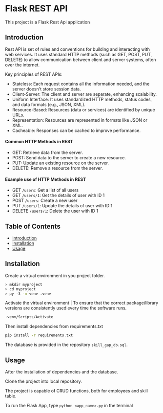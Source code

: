 # Flask REST API
This project is a Flask Rest Api application 

## Introduction
Rest API is  set of rules and conventions for building and interacting with web services. It uses standard HTTP methods (such as GET, POST, PUT, DELETE) to allow communication between client and server systems, often over the internet.

Key principles of REST APIs:

- Stateless: Each request contains all the information needed, and the server doesn't store session data.
- Client-Server: The client and server are separate, enhancing scalability.
- Uniform Interface: It uses standardized HTTP methods, status codes, and data formats (e.g., JSON, XML).
- Resource-Based: Resources (data or services) are identified by unique URLs.
- Representation: Resources are represented in formats like JSON or XML.
- Cacheable: Responses can be cached to improve performance.

#### Common HTTP Methods in REST

- GET: Retrieve data from the server.
- POST: Send data to the server to create a new resource.
- PUT: Update an existing resource on the server.
- DELETE: Remove a resource from the server.

#### Example use of HTTP Methods in REST

- GET `/users`: Get a list of all users
- GET `/users/1`: Get the details of user with ID 1
- POST `/users`: Create a new user
- PUT `/users/1`: Update the details of user with ID 1
- DELETE `/users/1`: Delete the user with ID 1


## Table of Contents

- [Introduction](#introduction)
- [Installation](#installation)
- [Usage](#usage)

## Installation
  Create a virtual environment in you project folder.
```bash
> mkdir myproject
> cd myproject
> py -3 -m venv .venv
```
Activate the virtual environment | To ensure that the correct package/library versions are consistently used every time the software runs.
```bash
.venv/Scripts/Activate
```
Then install dependencies from requirements.txt
```bash
pip install -r requirements.txt
```
The database is provided in the repository
`skill_gap_db.sql`.

## Usage
After the installation of dependencies and the database.

Clone the project into local repository.

The project is capable of CRUD functions, both for employees and skill table.

To run the Flask App, type `python <app_name>.py` in the terminal

